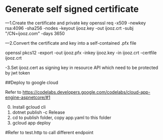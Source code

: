 
# Generate self signed certificate
—1.Create the certificate and private key
openssl req -x509 -newkey rsa:4096 -sha256 -nodes -keyout ijooz.key -out ijooz.crt -subj "/CN=ijooz.com" -days 3650

—2.Convert the certificate and key into a self-contained .pfx file

openssl pkcs12 -export -out ijooz.pfx -inkey ijooz.key -in ijooz.crt -certfile ijooz.crt

-3.Set ijooz.cert as signing key in resource API which need to be protected by jwt token


##Deploy to google cloud

Refer to https://codelabs.developers.google.com/codelabs/cloud-app-engine-aspnetcore/#1

0. Install gcloud cli
1. dotnet publish -c Release
2. cd to publish folder, copy app.yaml to this folder
3. gcloud app deploy


#Refer to test.http to call different endpoint
